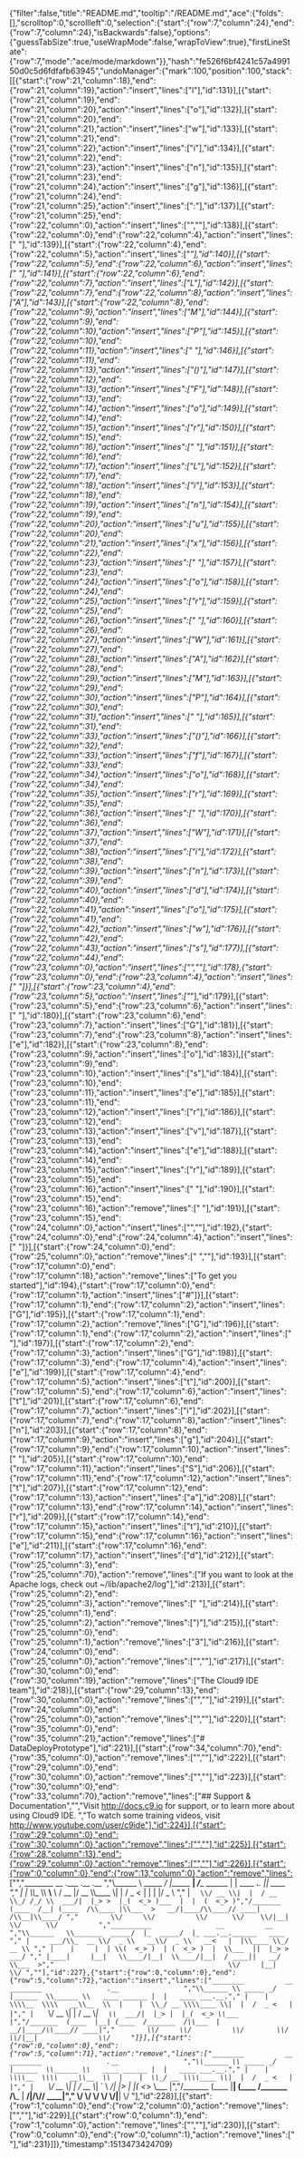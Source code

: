 {"filter":false,"title":"README.md","tooltip":"/README.md","ace":{"folds":[],"scrolltop":0,"scrollleft":0,"selection":{"start":{"row":7,"column":24},"end":{"row":7,"column":24},"isBackwards":false},"options":{"guessTabSize":true,"useWrapMode":false,"wrapToView":true},"firstLineState":{"row":7,"mode":"ace/mode/markdown"}},"hash":"fe526f6bf4241c57a499150d0c5d6fdfafb63945","undoManager":{"mark":100,"position":100,"stack":[[{"start":{"row":21,"column":18},"end":{"row":21,"column":19},"action":"insert","lines":["l"],"id":131}],[{"start":{"row":21,"column":19},"end":{"row":21,"column":20},"action":"insert","lines":["o"],"id":132}],[{"start":{"row":21,"column":20},"end":{"row":21,"column":21},"action":"insert","lines":["w"],"id":133}],[{"start":{"row":21,"column":21},"end":{"row":21,"column":22},"action":"insert","lines":["i"],"id":134}],[{"start":{"row":21,"column":22},"end":{"row":21,"column":23},"action":"insert","lines":["n"],"id":135}],[{"start":{"row":21,"column":23},"end":{"row":21,"column":24},"action":"insert","lines":["g"],"id":136}],[{"start":{"row":21,"column":24},"end":{"row":21,"column":25},"action":"insert","lines":[":"],"id":137}],[{"start":{"row":21,"column":25},"end":{"row":22,"column":0},"action":"insert","lines":["",""],"id":138}],[{"start":{"row":22,"column":0},"end":{"row":22,"column":4},"action":"insert","lines":["    "],"id":139}],[{"start":{"row":22,"column":4},"end":{"row":22,"column":5},"action":"insert","lines":["*"],"id":140}],[{"start":{"row":22,"column":5},"end":{"row":22,"column":6},"action":"insert","lines":[" "],"id":141}],[{"start":{"row":22,"column":6},"end":{"row":22,"column":7},"action":"insert","lines":["L"],"id":142}],[{"start":{"row":22,"column":7},"end":{"row":22,"column":8},"action":"insert","lines":["A"],"id":143}],[{"start":{"row":22,"column":8},"end":{"row":22,"column":9},"action":"insert","lines":["M"],"id":144}],[{"start":{"row":22,"column":9},"end":{"row":22,"column":10},"action":"insert","lines":["P"],"id":145}],[{"start":{"row":22,"column":10},"end":{"row":22,"column":11},"action":"insert","lines":[" "],"id":146}],[{"start":{"row":22,"column":11},"end":{"row":22,"column":13},"action":"insert","lines":["()"],"id":147}],[{"start":{"row":22,"column":12},"end":{"row":22,"column":13},"action":"insert","lines":["F"],"id":148}],[{"start":{"row":22,"column":13},"end":{"row":22,"column":14},"action":"insert","lines":["o"],"id":149}],[{"start":{"row":22,"column":14},"end":{"row":22,"column":15},"action":"insert","lines":["r"],"id":150}],[{"start":{"row":22,"column":15},"end":{"row":22,"column":16},"action":"insert","lines":[" "],"id":151}],[{"start":{"row":22,"column":16},"end":{"row":22,"column":17},"action":"insert","lines":["L"],"id":152}],[{"start":{"row":22,"column":17},"end":{"row":22,"column":18},"action":"insert","lines":["i"],"id":153}],[{"start":{"row":22,"column":18},"end":{"row":22,"column":19},"action":"insert","lines":["n"],"id":154}],[{"start":{"row":22,"column":19},"end":{"row":22,"column":20},"action":"insert","lines":["u"],"id":155}],[{"start":{"row":22,"column":20},"end":{"row":22,"column":21},"action":"insert","lines":["x"],"id":156}],[{"start":{"row":22,"column":22},"end":{"row":22,"column":23},"action":"insert","lines":[" "],"id":157}],[{"start":{"row":22,"column":23},"end":{"row":22,"column":24},"action":"insert","lines":["o"],"id":158}],[{"start":{"row":22,"column":24},"end":{"row":22,"column":25},"action":"insert","lines":["r"],"id":159}],[{"start":{"row":22,"column":25},"end":{"row":22,"column":26},"action":"insert","lines":[" "],"id":160}],[{"start":{"row":22,"column":26},"end":{"row":22,"column":27},"action":"insert","lines":["W"],"id":161}],[{"start":{"row":22,"column":27},"end":{"row":22,"column":28},"action":"insert","lines":["A"],"id":162}],[{"start":{"row":22,"column":28},"end":{"row":22,"column":29},"action":"insert","lines":["M"],"id":163}],[{"start":{"row":22,"column":29},"end":{"row":22,"column":30},"action":"insert","lines":["P"],"id":164}],[{"start":{"row":22,"column":30},"end":{"row":22,"column":31},"action":"insert","lines":[" "],"id":165}],[{"start":{"row":22,"column":31},"end":{"row":22,"column":33},"action":"insert","lines":["()"],"id":166}],[{"start":{"row":22,"column":32},"end":{"row":22,"column":33},"action":"insert","lines":["f"],"id":167}],[{"start":{"row":22,"column":33},"end":{"row":22,"column":34},"action":"insert","lines":["o"],"id":168}],[{"start":{"row":22,"column":34},"end":{"row":22,"column":35},"action":"insert","lines":["r"],"id":169}],[{"start":{"row":22,"column":35},"end":{"row":22,"column":36},"action":"insert","lines":[" "],"id":170}],[{"start":{"row":22,"column":36},"end":{"row":22,"column":37},"action":"insert","lines":["W"],"id":171}],[{"start":{"row":22,"column":37},"end":{"row":22,"column":38},"action":"insert","lines":["i"],"id":172}],[{"start":{"row":22,"column":38},"end":{"row":22,"column":39},"action":"insert","lines":["n"],"id":173}],[{"start":{"row":22,"column":39},"end":{"row":22,"column":40},"action":"insert","lines":["d"],"id":174}],[{"start":{"row":22,"column":40},"end":{"row":22,"column":41},"action":"insert","lines":["o"],"id":175}],[{"start":{"row":22,"column":41},"end":{"row":22,"column":42},"action":"insert","lines":["w"],"id":176}],[{"start":{"row":22,"column":42},"end":{"row":22,"column":43},"action":"insert","lines":["s"],"id":177}],[{"start":{"row":22,"column":44},"end":{"row":23,"column":0},"action":"insert","lines":["",""],"id":178},{"start":{"row":23,"column":0},"end":{"row":23,"column":4},"action":"insert","lines":["    "]}],[{"start":{"row":23,"column":4},"end":{"row":23,"column":5},"action":"insert","lines":["*"],"id":179}],[{"start":{"row":23,"column":5},"end":{"row":23,"column":6},"action":"insert","lines":[" "],"id":180}],[{"start":{"row":23,"column":6},"end":{"row":23,"column":7},"action":"insert","lines":["G"],"id":181}],[{"start":{"row":23,"column":7},"end":{"row":23,"column":8},"action":"insert","lines":["e"],"id":182}],[{"start":{"row":23,"column":8},"end":{"row":23,"column":9},"action":"insert","lines":["o"],"id":183}],[{"start":{"row":23,"column":9},"end":{"row":23,"column":10},"action":"insert","lines":["s"],"id":184}],[{"start":{"row":23,"column":10},"end":{"row":23,"column":11},"action":"insert","lines":["e"],"id":185}],[{"start":{"row":23,"column":11},"end":{"row":23,"column":12},"action":"insert","lines":["r"],"id":186}],[{"start":{"row":23,"column":12},"end":{"row":23,"column":13},"action":"insert","lines":["v"],"id":187}],[{"start":{"row":23,"column":13},"end":{"row":23,"column":14},"action":"insert","lines":["e"],"id":188}],[{"start":{"row":23,"column":14},"end":{"row":23,"column":15},"action":"insert","lines":["r"],"id":189}],[{"start":{"row":23,"column":15},"end":{"row":23,"column":16},"action":"insert","lines":[" "],"id":190}],[{"start":{"row":23,"column":15},"end":{"row":23,"column":16},"action":"remove","lines":[" "],"id":191}],[{"start":{"row":23,"column":15},"end":{"row":24,"column":0},"action":"insert","lines":["",""],"id":192},{"start":{"row":24,"column":0},"end":{"row":24,"column":4},"action":"insert","lines":["    "]}],[{"start":{"row":24,"column":0},"end":{"row":25,"column":0},"action":"remove","lines":["    ",""],"id":193}],[{"start":{"row":17,"column":0},"end":{"row":17,"column":18},"action":"remove","lines":["To get you started"],"id":194},{"start":{"row":17,"column":0},"end":{"row":17,"column":1},"action":"insert","lines":["#"]}],[{"start":{"row":17,"column":1},"end":{"row":17,"column":2},"action":"insert","lines":["G"],"id":195}],[{"start":{"row":17,"column":1},"end":{"row":17,"column":2},"action":"remove","lines":["G"],"id":196}],[{"start":{"row":17,"column":1},"end":{"row":17,"column":2},"action":"insert","lines":[" "],"id":197}],[{"start":{"row":17,"column":2},"end":{"row":17,"column":3},"action":"insert","lines":["G"],"id":198}],[{"start":{"row":17,"column":3},"end":{"row":17,"column":4},"action":"insert","lines":["e"],"id":199}],[{"start":{"row":17,"column":4},"end":{"row":17,"column":5},"action":"insert","lines":["t"],"id":200}],[{"start":{"row":17,"column":5},"end":{"row":17,"column":6},"action":"insert","lines":["t"],"id":201}],[{"start":{"row":17,"column":6},"end":{"row":17,"column":7},"action":"insert","lines":["i"],"id":202}],[{"start":{"row":17,"column":7},"end":{"row":17,"column":8},"action":"insert","lines":["n"],"id":203}],[{"start":{"row":17,"column":8},"end":{"row":17,"column":9},"action":"insert","lines":["g"],"id":204}],[{"start":{"row":17,"column":9},"end":{"row":17,"column":10},"action":"insert","lines":[" "],"id":205}],[{"start":{"row":17,"column":10},"end":{"row":17,"column":11},"action":"insert","lines":["S"],"id":206}],[{"start":{"row":17,"column":11},"end":{"row":17,"column":12},"action":"insert","lines":["t"],"id":207}],[{"start":{"row":17,"column":12},"end":{"row":17,"column":13},"action":"insert","lines":["a"],"id":208}],[{"start":{"row":17,"column":13},"end":{"row":17,"column":14},"action":"insert","lines":["r"],"id":209}],[{"start":{"row":17,"column":14},"end":{"row":17,"column":15},"action":"insert","lines":["t"],"id":210}],[{"start":{"row":17,"column":15},"end":{"row":17,"column":16},"action":"insert","lines":["e"],"id":211}],[{"start":{"row":17,"column":16},"end":{"row":17,"column":17},"action":"insert","lines":["d"],"id":212}],[{"start":{"row":25,"column":3},"end":{"row":25,"column":70},"action":"remove","lines":["If you want to look at the Apache logs, check out ~/lib/apache2/log"],"id":213}],[{"start":{"row":25,"column":2},"end":{"row":25,"column":3},"action":"remove","lines":[" "],"id":214}],[{"start":{"row":25,"column":1},"end":{"row":25,"column":2},"action":"remove","lines":[")"],"id":215}],[{"start":{"row":25,"column":0},"end":{"row":25,"column":1},"action":"remove","lines":["3"],"id":216}],[{"start":{"row":24,"column":0},"end":{"row":25,"column":0},"action":"remove","lines":["",""],"id":217}],[{"start":{"row":30,"column":0},"end":{"row":30,"column":19},"action":"remove","lines":["The Cloud9 IDE team"],"id":218}],[{"start":{"row":29,"column":13},"end":{"row":30,"column":0},"action":"remove","lines":["",""],"id":219}],[{"start":{"row":24,"column":0},"end":{"row":25,"column":0},"action":"remove","lines":["",""],"id":220}],[{"start":{"row":35,"column":0},"end":{"row":35,"column":21},"action":"remove","lines":["# DataDeployPrototype"],"id":221}],[{"start":{"row":34,"column":70},"end":{"row":35,"column":0},"action":"remove","lines":["",""],"id":222}],[{"start":{"row":29,"column":0},"end":{"row":30,"column":0},"action":"remove","lines":["",""],"id":223}],[{"start":{"row":30,"column":0},"end":{"row":33,"column":70},"action":"remove","lines":["## Support & Documentation","","Visit http://docs.c9.io for support, or to learn more about using Cloud9 IDE. ","To watch some training videos, visit http://www.youtube.com/user/c9ide"],"id":224}],[{"start":{"row":29,"column":0},"end":{"row":30,"column":0},"action":"remove","lines":["",""],"id":225}],[{"start":{"row":28,"column":13},"end":{"row":29,"column":0},"action":"remove","lines":["",""],"id":226}],[{"start":{"row":0,"column":0},"end":{"row":13,"column":0},"action":"remove","lines":["","________          __              .___            .__                  .__        ","\\______ \\ _____ _/  |______     __| _/____ ______ |  |   ____ ___.__.  |__| ____  "," |    |  \\\\__  \\\\   __\\__  \\   / __ |/ __ \\\\____ \\|  |  /  _ <   |  |  |  |/  _ \\ "," |    `   \\/ __ \\|  |  / __ \\_/ /_/ \\  ___/|  |_> >  |_(  <_> )___  |  |  (  <_> )","/_______  (____  /__| (____  /\\____ |\\___  >   __/|____/\\____// ____| /\\__|\\____/ ","        \\/     \\/          \\/      \\/    \\/|__|               \\/      \\/          ","__________                __          __                         ","\\______   \\_______  _____/  |_  _____/  |_ ___.__.______   ____  "," |     ___/\\_  __ \\/  _ \\   __\\/  _ \\   __<   |  |\\____ \\_/ __ \\ "," |    |     |  | \\(  <_> )  | (  <_> )  |  \\___  ||  |_> >  ___/ "," |____|     |__|   \\____/|__|  \\____/|__|  / ____||   __/ \\___  >","                                           \\/     |__|        \\/ ",""],"id":227},{"start":{"row":0,"column":0},"end":{"row":5,"column":72},"action":"insert","lines":["________          __         ________                .__                ","\\______ \\ _____ _/  |______  \\______ \\   ____ ______ |  |   ____ ___.__."," |    |  \\\\__  \\\\   __\\__  \\  |    |  \\_/ __ \\\\____ \\|  |  /  _ <   |  |"," |    `   \\/ __ \\|  |  / __ \\_|    `   \\  ___/|  |_> |  |_(  <_> \\___  |","/_______  (____  |__| (____  /_______  /\\___  |   __/|____/\\____// ____|","        \\/     \\/          \\/        \\/     \\/|__|               \\/     "]}],[{"start":{"row":0,"column":0},"end":{"row":5,"column":71},"action":"remove","lines":["________          __         ________                .__                ","\\______ \\ _____ _/  |______  \\______ \\   ____ ______ |  |   ____ ___.__."," |    |  \\\\__  \\\\   __\\__  \\  |    |  \\_/ __ \\\\____ \\|  |  /  _ <   |  |"," |    `   \\/ __ \\|  |  / __ \\_|    `   \\  ___/|  |_> |  |_(  <_> \\___  |","/_______  (____  |__| (____  /_______  /\\___  |   __/|____/\\____// ____|","        \\/     \\/          \\/        \\/     \\/|__|               \\/    "],"id":228}],[{"start":{"row":1,"column":0},"end":{"row":2,"column":0},"action":"remove","lines":["",""],"id":229}],[{"start":{"row":0,"column":1},"end":{"row":1,"column":0},"action":"remove","lines":["",""],"id":230}],[{"start":{"row":0,"column":0},"end":{"row":0,"column":1},"action":"remove","lines":[" "],"id":231}]]},"timestamp":1513473424709}